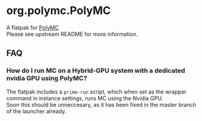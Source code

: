 # org.polymc.PolyMC

A flatpak for [PolyMC](https://github.com/PolyMC/PolyMC)  
Please see upstream README for more information.

## FAQ

### How do I run MC on a Hybrid-GPU system with a dedicated nvidia GPU using PolyMC?

The flatpak includes a `prime-run` script, which when set as the wrapper command in instance settings, runs MC using the Nvidia GPU.  
Soon this should be unneccesary, as it has been fixed in the master branch of the launcher already.
